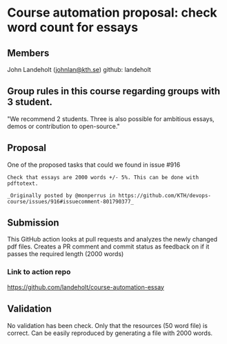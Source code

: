 # Course automation proposal: check word count for essays


## Members
John Landeholt (johnlan@kth.se) 
github: landeholt

## Group rules in this course regarding groups with 3 student.
"We recommend 2 students. Three is also possible for ambitious essays, demos or contribution to open-source."

## Proposal

One of the proposed tasks that could we found in issue #916

    Check that essays are 2000 words +/- 5%. This can be done with pdftotext.

    _Originally posted by @monperrus in https://github.com/KTH/devops-course/issues/916#issuecomment-801790377_

## Submission
This GitHub action looks at pull requests and analyzes the newly changed pdf files. Creates a PR comment and commit status as feedback on if it passes the required length (2000 words)

### Link to action repo
https://github.com/landeholt/course-automation-essay

## Validation
No validation has been check. Only that the resources (50 word file) is correct. Can be easily reproduced by generating a file with 2000 words.
